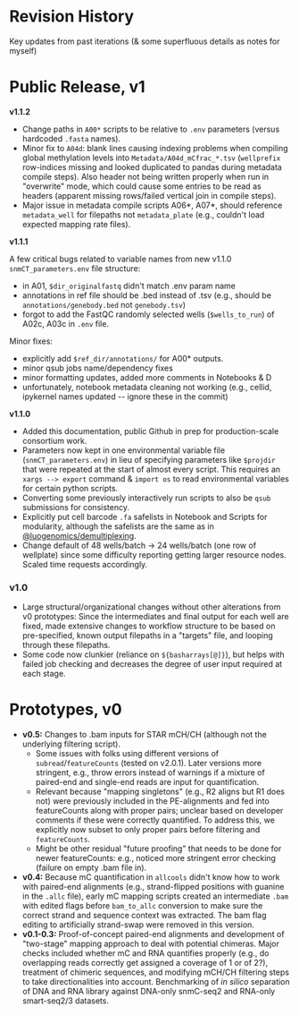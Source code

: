 
# Revision History
Key updates from past iterations (& some superfluous details as notes for myself)

# Public Release, v1

**v1.1.2**

- Change paths in `A00*` scripts to be relative to `.env` parameters (versus hardcoded `.fasta` names).
- Minor fix to `A04d`: blank lines causing indexing problems when compiling global methylation levels into `Metadata/A04d_mCfrac_*.tsv` (`wellprefix` row-indices missing and looked duplicated to pandas during metadata compile steps). Also header not being written properly when run in "overwrite" mode, which could cause some entries to be read as headers (apparent missing rows/failed vertical join in compile steps).
- Major issue in metadata compile scripts A06*, A07*, should reference `metadata_well` for filepaths not `metadata_plate` (e.g., couldn't load expected mapping rate files).

**v1.1.1**

A few critical bugs related to variable names from new v1.1.0 `snmCT_parameters.env` file structure:
- in A01, `$dir_originalfastq` didn't match .env param name
- annotations in ref file should be .bed instead of .tsv (e.g., should be `annotations/genebody.bed` not `genebody.tsv`)
- forgot to add the FastQC randomly selected wells (`$wells_to_run`) of A02c, A03c in `.env` file. 

Minor fixes: 
- explicitly add `$ref_dir/annotations/` for A00* outputs.
- minor qsub jobs name/dependency fixes
- minor formatting updates, added more comments in Notebooks & D
- unfortunately, notebook metadata cleaning not working (e.g., cellid, ipykernel names updated -- ignore these in the commit)

**v1.1.0**
- Added this documentation, public Github in prep for production-scale consortium work.
- Parameters now kept in one environmental variable file (`snmCT_parameters.env`) in lieu of specifying parameters like `$projdir` that were repeated at the start of almost every script. This requires an `xargs --> export` command & `import os` to read environmental variables for certain python scripts.
- Converting some previously interactively run scripts to also be `qsub` submissions for consistency.
- Explicitly put cell barcode `.fa` safelists in Notebook and Scripts for modularity, although the safelists are the same as in [@luogenomics/demultiplexing](https://github.com/luogenomics/demultiplexing).
- Change default of 48 wells/batch &rarr; 24 wells/batch (one row of wellplate) since some difficulty reporting getting larger resource nodes. Scaled time requests accordingly.

### v1.0
- Large structural/organizational changes without other alterations from v0 prototypes: Since the intermediates and final output for each well are fixed, made extensive changes to workflow structure to be based on pre-specified, known output filepaths in a "targets" file, and looping through these filepaths. 
- Some code now clunkier (reliance on `${basharrays[@]}`), but helps with failed job checking and decreases the degree of user input required at each stage.

# Prototypes, v0 
* **v0.5:** Changes to .bam inputs for STAR mCH/CH (although not the underlying filtering script).
    - Some issues with folks using different versions of `subread`/`featureCounts` (tested on v2.0.1). Later versions more stringent, e.g., throw errors instead of warnings if a mixture of paired-end and single-end reads are input for quantification. 
    - Relevant because "mapping singletons" (e.g., R2 aligns but R1 does not) were previously included in the PE-alignments and fed into featureCounts along with proper pairs; unclear based on developer comments if these were correctly quantified. To address this, we explicitly now subset to only proper pairs before filtering and `featureCounts`.
    - Might be other residual "future proofing" that needs to be done for newer featureCounts: e.g., noticed more stringent error checking (failure on empty .bam file in). 
* **v0.4:** Because mC quantification in `allcools` didn't know how to work with paired-end alignments (e.g., strand-flipped positions with guanine in the `.allc` file), early mC mapping scripts created an intermediate `.bam` with edited flags before `bam_to_allc` conversion to make sure the correct strand and sequence context was extracted. The bam flag editing to artificially strand-swap were removed in this version.
* **v0.1-0.3:** Proof-of-concept paired-end alignments and development of "two-stage" mapping approach to deal with potential chimeras. Major checks included whether mC and RNA quantifies properly (e.g., do overlapping reads correctly get assigned a coverage of 1 or of 2?), treatment of chimeric sequences, and modifying mCH/CH filtering steps to take directionalities into account. Benchmarking of _in silico_ separation of DNA and RNA library against DNA-only snmC-seq2 and RNA-only smart-seq2/3 datasets.
